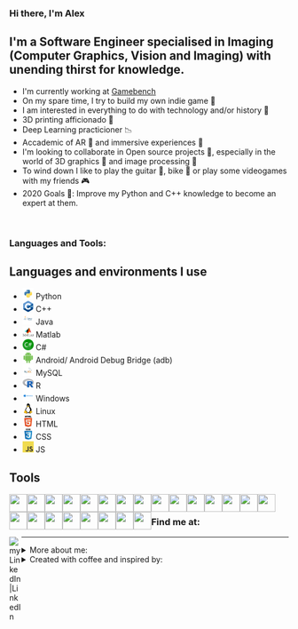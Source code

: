 ### Hi there, I'm Alex

## I'm a Software Engineer specialised in Imaging (Computer Graphics, Vision and Imaging) with unending thirst for knowledge.
- I'm currently working at [Gamebench][gamebench_link]
- On my spare time, I try to build my own indie game 🌟
- I am interested in everything to do with technology and/or history 🏰
- 3D printing afficionado 🚀
- Deep Learning practicioner 📉
- Accademic of AR 🤳 and immersive experiences 👾
- I'm looking to collaborate in Open source projects 📑, especially in the world of 3D graphics 📐 and image processing 📸
- To wind down I like to play the guitar 🎸, bike 🚴 or play some videogames with my friends 🎮
- 2020 Goals 🥅: Improve my Python and C++ knowledge to become an expert at them.

<br/>

### Languages and Tools:

## Languages and environments I use
- <code><img height="20" src="https://raw.githubusercontent.com/github/explore/80688e429a7d4ef2fca1e82350fe8e3517d3494d/topics/python/python.png"></code> Python
- <code><img height="20" src="https://raw.githubusercontent.com/github/explore/80688e429a7d4ef2fca1e82350fe8e3517d3494d/topics/cpp/cpp.png"></code> C++
- <code><img height="20" src="https://raw.githubusercontent.com/github/explore/80688e429a7d4ef2fca1e82350fe8e3517d3494d/topics/java/java.png"></code> Java
- <code><img height="20" src="https://raw.githubusercontent.com/github/explore/80688e429a7d4ef2fca1e82350fe8e3517d3494d/topics/matlab/matlab.png"></code> Matlab
- <code><img height="20" src="https://raw.githubusercontent.com/github/explore/80688e429a7d4ef2fca1e82350fe8e3517d3494d/topics/csharp/csharp.png"></code> C# 
- <code><img height="20" src="https://raw.githubusercontent.com/github/explore/80688e429a7d4ef2fca1e82350fe8e3517d3494d/topics/android/android.png"></code> Android/ Android Debug Bridge (adb)
- <code><img height="20" src="https://raw.githubusercontent.com/github/explore/80688e429a7d4ef2fca1e82350fe8e3517d3494d/topics/mysql/mysql.png"></code> MySQL
- <code><img height="20" src="https://raw.githubusercontent.com/github/explore/80688e429a7d4ef2fca1e82350fe8e3517d3494d/topics/r/r.png"></code> R
- <code><img height="20" src="https://raw.githubusercontent.com/github/explore/80688e429a7d4ef2fca1e82350fe8e3517d3494d/topics/windows/windows.png"></code> Windows
- <code><img height="20" src="https://raw.githubusercontent.com/github/explore/80688e429a7d4ef2fca1e82350fe8e3517d3494d/topics/linux/linux.png"></code> Linux
- <code><img height="20" src="https://raw.githubusercontent.com/github/explore/80688e429a7d4ef2fca1e82350fe8e3517d3494d/topics/html/html.png"></code> HTML
- <code><img height="20" src="https://raw.githubusercontent.com/github/explore/80688e429a7d4ef2fca1e82350fe8e3517d3494d/topics/css/css.png"></code> CSS
- <code><img height="20" src="https://raw.githubusercontent.com/github/explore/80688e429a7d4ef2fca1e82350fe8e3517d3494d/topics/javascript/javascript.png"></code> JS


## Tools
<img height="32" width="32" align="left" src="https://cdn.jsdelivr.net/npm/simple-icons@v4/icons/github.svg" />
<img height="32" width="32" align="left" src="https://cdn.jsdelivr.net/npm/simple-icons@v4/icons/blender.svg" />
<img height="32" width="32" align="left" src="https://cdn.jsdelivr.net/npm/simple-icons@v4/icons/pycharm.svg" />
<img height="32" width="32" align="left" src="https://cdn.jsdelivr.net/npm/simple-icons@v4/icons/anaconda.svg" />
<img height="32" width="32" align="left" src="https://cdn.jsdelivr.net/npm/simple-icons@v4/icons/jupyter.svg" />
<img height="32" width="32" align="left" src="https://cdn.jsdelivr.net/npm/simple-icons@v4/icons/windowsterminal.svg" />
<img height="32" width="32" align="left" src="https://cdn.jsdelivr.net/npm/simple-icons@v4/icons/unity.svg" />
<img height="32" width="32" align="left" src="https://cdn.jsdelivr.net/npm/simple-icons@v4/icons/godotengine.svg" />
<img height="32" width="32" align="left" src="https://cdn.jsdelivr.net/npm/simple-icons@v4/icons/visualstudio.svg" />
<img height="32" width="32" align="left" src="https://cdn.jsdelivr.net/npm/simple-icons@v4/icons/visualstudiocode.svg" />
<img height="32" width="32" align="left" src="https://cdn.jsdelivr.net/npm/simple-icons@v4/icons/eclipseide.svg" />
<img height="32" width="32" align="left" src="https://cdn.jsdelivr.net/npm/simple-icons@v4/icons/googlechrome.svg" />
<img height="32" width="32" align="left" src="https://cdn.jsdelivr.net/npm/simple-icons@v4/icons/gimp.svg" />
<img height="32" width="32" align="left" src="https://cdn.jsdelivr.net/npm/simple-icons@v4/icons/autodesk.svg" />
<img height="32" width="32" align="left" src="https://cdn.jsdelivr.net/npm/simple-icons@v4/icons/gog-dot-com.svg" />
<img height="32" width="32" align="left" src="https://cdn.jsdelivr.net/npm/simple-icons@v4/icons/steam.svg" />
<img height="32" width="32" align="left" src="https://cdn.jsdelivr.net/npm/simple-icons@v4/icons/slack.svg" />
<img height="32" width="32" align="left" src="https://cdn.jsdelivr.net/npm/simple-icons@v4/icons/discord.svg" />
<img height="32" width="32" align="left" src="https://cdn.jsdelivr.net/npm/simple-icons@v4/icons/googledrive.svg" />
<img height="32" width="32" align="left" src="https://cdn.jsdelivr.net/npm/simple-icons@v4/icons/googlecolab.svg" />
<img height="32" width="32" align="left" src="https://cdn.jsdelivr.net/npm/simple-icons@v4/icons/googlehangouts.svg" />
<img height="32" width="32" align="left" src="https://cdn.jsdelivr.net/npm/simple-icons@v4/icons/googlemeet.svg" />
<img height="32" width="32" align="left" src="https://cdn.jsdelivr.net/npm/simple-icons@v4/icons/simpleicons.svg" />

<br/>

### Find me at:
[<img align="left" alt="my LinkedIn |LinkedIn" width="22px" src="https://cdn.jsdelivr.net/npm/simple-icons@v4/icons/linkedin.svg" />][linkedin_link]

---
<!-- This is commented -->
<!--<img align="left" alt = "my Github Stats" src="https://github-readme-stats.vercel.app/api?username=LexRillo&show_icons=true&hide_border=true&hide=stars&count_private=true" />

<br/>-->



<details><summary> More about me:</summary>
- DotA 2 player active since 2013
</details>

<details><summary> Created with coffee and inspired by:</summary>
	https://www.youtube.com/watch?v=ECuqb5Tv9qI
	https://www.youtube.com/watch?v=n6d4KHSKqGk 
</details>

[linkedin_link]: https://www.linkedin.com/in/alejandro-cirillo-sanchez-b82a44185/
[gamebench_link]: www.gamebench.net